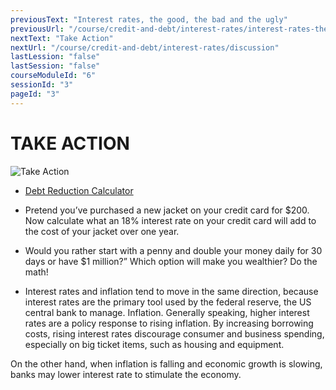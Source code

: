 ```yaml
---
previousText: "Interest rates, the good, the bad and the ugly"
previousUrl: "/course/credit-and-debt/interest-rates/interest-rates-the-good-the-bad"
nextText: "Take Action"
nextUrl: "/course/credit-and-debt/interest-rates/discussion"
lastLession: "false"
lastSession: "false"
courseModuleId: "6"
sessionId: "3"
pageId: "3"
---
```



# TAKE ACTION

![Take Action](/assets/img/take-action.jpg)

- <a href="https://docs.google.com/spreadsheets/d/1BJA_9wDNwQcg3HxrC7YrEUPcLEcwiQIF6eWvo30lIRY/edit#gid=0" target="_blank">Debt Reduction Calculator</a>

- Pretend you’ve purchased a new jacket on your credit card for $200. Now calculate what an 18% interest rate on your credit card will add to the cost of your jacket over one year.
- Would you rather start with a penny and double your money daily for 30 days or have $1 million?” Which option will make you wealthier? Do the math!
- Interest rates and inflation tend to move in the same direction, because interest rates are the primary tool used by the federal reserve, the US central bank to manage. Inflation. Generally speaking, higher interest rates are a policy response to rising inflation. By increasing borrowing costs, rising interest rates discourage consumer and business spending, especially on big ticket items, such as housing and equipment.

On the other hand, when inflation is falling and economic growth is slowing, banks may lower interest rate to stimulate the economy.
